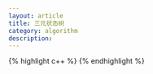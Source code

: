 ```yaml
---
layout: article
title: 三元状态树
category: algorithm
description: 
---
```


{% highlight c++ %}
{% endhighlight %}


